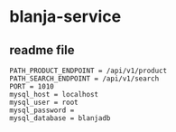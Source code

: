 # blanja-service

## readme file

```
PATH_PRODUCT_ENDPOINT = /api/v1/product
PATH_SEARCH_ENDPOINT = /api/v1/search
PORT = 1010
mysql_host = localhost
mysql_user = root
mysql_password = 
mysql_database = blanjadb
```
